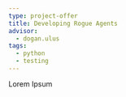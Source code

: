 ```yaml
---
type: project-offer
title: Developing Rogue Agents
advisor:
  - dogan.ulus
tags:
  - python
  - testing
---
```

Lorem Ipsum